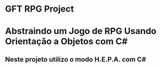 # GFT RPG Project

# Abstraindo um Jogo de RPG Usando Orientação a Objetos com C#

## Neste projeto utilizo o modo H.E.P.A. com C#
